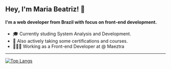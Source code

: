 

<h2 align="left">Hey, I'm Maria Beatriz! 👋</h2> 

<h4 align="left">I'm a web developer from Brazil with focus on front-end development. </h4>

- 🎓 Currently studing System Analysis and Development.
- 🤔 Also actively taking some certifications and courses.
- 👩🏻‍💻 Working as a Front-end Developer at @ Maeztra

---

[![Top Langs](https://github-readme-stats.vercel.app/api/top-langs/?username=beatriznaufel&layout=compact&theme=material-palenight)](https://github.com/beatriznaufel/github-readme-stats)



